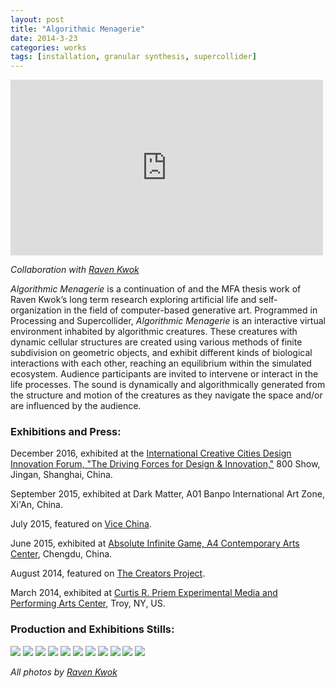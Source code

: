 ```yaml
---
layout: post
title: "Algorithmic Menagerie"
date: 2014-3-23
categories: works
tags: [installation, granular synthesis, supercollider]
---
```


<iframe class="center" src="https://player.vimeo.com/video/97582678" width="500" height="281" frameborder="0" webkitallowfullscreen mozallowfullscreen allowfullscreen></iframe>

*Collaboration with [Raven Kwok](http://ravenkwok.com)*

_Algorithmic Menagerie_ is a continuation of and the MFA thesis work of Raven Kwok’s long term research exploring artificial life and self-organization in the field of computer-based generative art. Programmed in Processing and Supercollider, _Algorithmic Menagerie_ is an interactive virtual environment inhabited by algorithmic creatures. These creatures with dynamic cellular structures are created using various methods of finite subdivision on geometric objects, and exhibit different kinds of biological interactions with each other, reaching an equilibrium within the simulated ecosystem. Audience participants are invited to intervene or interact in the life processes. The sound is dynamically and algorithmically generated from the structure and motion of the creatures as they navigate the space and/or are influenced by the audience.

### Exhibitions and Press:

December 2016, exhibited at the [International Creative Cities Design Innovation Forum, "The Driving Forces for Design & Innovation,"](http://manamana.net/activity/detail?sid=1425&id=20) 800 Show, Jingan, Shanghai, China.

September 2015, exhibited at Dark Matter, A01 Banpo International Art Zone, Xi'An, China.

July 2015, featured on [Vice China](http://www.vice.cn/read/what-happens-when-artists-think-like-scientists-in-Chengdu-A4-art-centre-2).

June 2015, exhibited at [Absolute Infinite Game, A4 Contemporary Arts Center](http://art.ifeng.com/2015/0618/1369364.shtml), Chengdu, China. 

August 2014, featured on [The Creators Project](http://thecreatorsproject.vice.com/blog/code-driven-creatures-occupy-this-algorithmic-menagerie).

March 2014, exhibited at [Curtis R. Priem Experimental Media and Performing Arts Center](http://empac.rpi.edu/events/2014/spring/algorithmic-menagerie), Troy, NY, US. 

### Production and Exhibitions Stills:

<img class="center" src="/assets/images/algorithmic_menagerie_1.jpg">

<img class="center" src="/assets/images/algorithmic_menagerie_2.jpg">

<img class="center" src="/assets/images/algorithmic_menagerie_3.jpg">

<img class="center" src="/assets/images/algorithmic_menagerie_4.jpg">

<img class="center" src="/assets/images/algorithmic_menagerie_5.jpg">

<img class="center" src="/assets/images/algorithmic_menagerie_6.jpg">

<img class="center" src="/assets/images/algorithmic_menagerie_7.jpg">

<img class="center" src="/assets/images/algorithmic_menagerie_8.jpg">

<img class="center" src="/assets/images/algorithmic_menagerie_9.jpg">

<img class="center" src="/assets/images/algorithmic_menagerie_10.jpg">

<img class="center" src="/assets/images/algorithmic_menagerie_11.jpg">

*All photos by [Raven Kwok](http://ravenkwok.com)*
